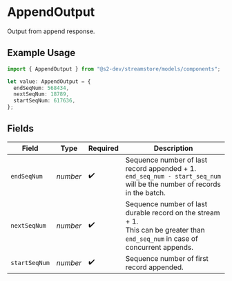 # AppendOutput

Output from append response.

## Example Usage

```typescript
import { AppendOutput } from "@s2-dev/streamstore/models/components";

let value: AppendOutput = {
  endSeqNum: 568434,
  nextSeqNum: 18789,
  startSeqNum: 617636,
};
```

## Fields

| Field                                                                                                                           | Type                                                                                                                            | Required                                                                                                                        | Description                                                                                                                     |
| ------------------------------------------------------------------------------------------------------------------------------- | ------------------------------------------------------------------------------------------------------------------------------- | ------------------------------------------------------------------------------------------------------------------------------- | ------------------------------------------------------------------------------------------------------------------------------- |
| `endSeqNum`                                                                                                                     | *number*                                                                                                                        | :heavy_check_mark:                                                                                                              | Sequence number of last record appended + 1.<br/>`end_seq_num - start_seq_num` will be the number of records in the batch.      |
| `nextSeqNum`                                                                                                                    | *number*                                                                                                                        | :heavy_check_mark:                                                                                                              | Sequence number of last durable record on the stream + 1.<br/>This can be greater than `end_seq_num` in case of concurrent appends. |
| `startSeqNum`                                                                                                                   | *number*                                                                                                                        | :heavy_check_mark:                                                                                                              | Sequence number of first record appended.                                                                                       |